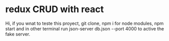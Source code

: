 # redux CRUD with react

Hi, if you wnat to teste this proyect, git clone, npm i for node modules, npm start  and in other terminal run json-server db.json --port 4000 to active the fake server.

